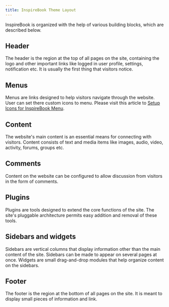 ```yaml
---
title: InspireBook Theme Layout
---
```


InspireBook is organized with the help of various building blocks, which are described below.


## Header


The header is the region at the top of all pages on the site, containing the logo and other important links like logged in user profile, settings, notification etc. It is usually the first thing that visitors notice.


## Menus


Menus are links designed to help visitors navigate through the website. User can set there custom icons to menu. Please visit this article to [Setup Icons for InspireBook Menu](https://rtcamp.com/docs/inspirebook/setup-icons-inspirebook-menu/).


## Content


The website's main content is an essential means for connecting with visitors. Content consists of text and media items like images, audio, video, activity, forums, groups etc.


## Comments


Content on the website can be configured to allow discussion from visitors in the form of comments.


## Plugins


Plugins are tools designed to extend the core functions of the site. The site's pluggable architecture permits easy addition and removal of these tools.


## Sidebars and widgets


Sidebars are vertical columns that display information other than the main content of the site. Sidebars can be made to appear on several pages at once. Widgets are small drag-and-drop modules that help organize content on the sidebars.


## Footer


The footer is the region at the bottom of all pages on the site. It is meant to display small pieces of information and link.

